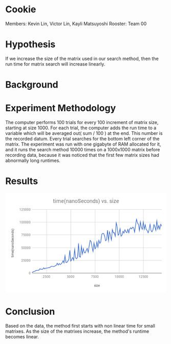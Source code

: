 # Cookie
Members: Kevin Lin, Victor Lin, Kayli Matsuyoshi 	Rooster: Team 00

# Hypothesis
If we increase the size of the matrix used in our search method, then the run time for matrix search will increase linearly.

# Background

# Experiment Methodology
The computer performs 100 trials for every 100 increment of matrix size, starting at size 1000. For each trial, the computer adds the run time to a variable which will be averaged out( sum / 100 ) at the end. This number is the recorded datum.  Every trial searches for the bottom left corner of the matrix.
The experiment was run with one gigabyte of RAM allocated for it, and it runs the search method 10000 times on a 1000x1000 matrix before recording data, because it was noticed that the first few matrix sizes had abnormally long runtimes.

# Results
![dataGraph](chart.png)

# Conclusion
Based on the data, the method first starts with non linear time for small matrixes. As the size of the matrixes increase, the method's runtime becomes linear.
